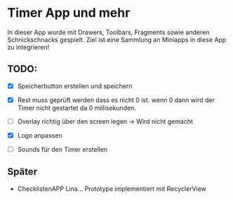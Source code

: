 # Timer App und mehr
In dieser App wurde mit Drawers, Toolbars, Fragments sowie anderen Schnickschnacks gespielt. Ziel ist eine Sammlung an Miniapps in diese App zu integrieren!

## TODO:

- [x] Speicherbutton erstellen und speichern
- [x] Rest muss geprüft werden dass es nicht 0 ist. wenn 0 dann wird der Timer nicht gestartet da 0 millisekunden.
- [ ] Overlay richtig über den screen legen -> Wird nicht gemacht
- [x] Logo anpassen
- [ ] Sounds für den Timer erstellen


## Später
* ChecklistenAPP Lina... Prototype implementiert mit RecyclerView
